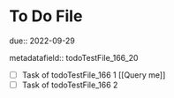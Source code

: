 # To Do File

due:: 2022-09-29

metadatafield:: todoTestFile_166\_20

- [ ] Task of todoTestFile_166 1 [[Query me]]
- [ ] Task of todoTestFile_166 2
